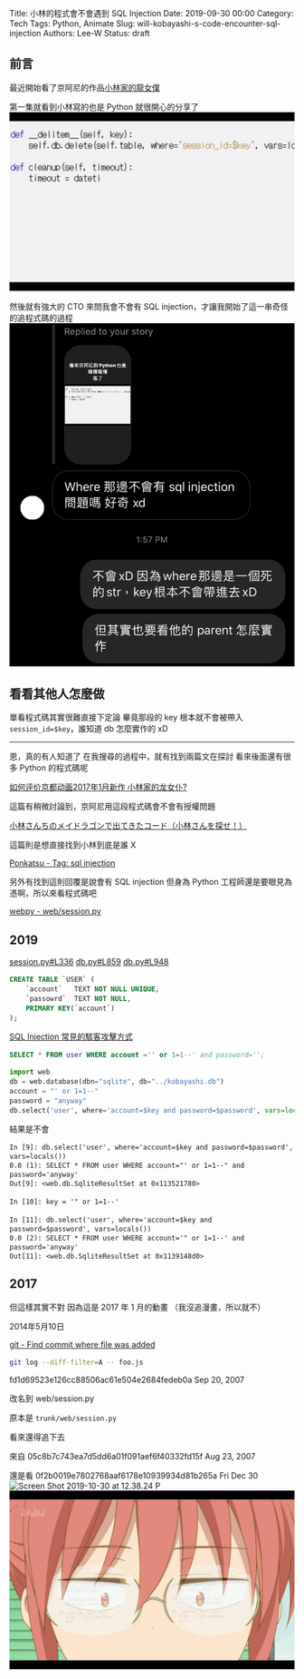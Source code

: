 Title: 小林的程式會不會遇到 SQL Injection
Date: 2019-09-30 00:00
Category: Tech
Tags: Python, Animate
Slug: will-kobayashi-s-code-encounter-sql-injection
Authors: Lee-W
Status: draft

## 前言

最近開始看了京阿尼的作品[小林家的龍女僕](https://zh.wikipedia.org/wiki/%E5%B0%8F%E6%9E%97%E5%AE%B6%E7%9A%84%E9%BE%8D%E5%A5%B3%E5%83%95)

第一集就看到小林寫的也是 Python 就很開心的分享了
![-w560](/images/posts-image/will-kobayashi-s-code-encounter-sql-injection/15723300258537.jpg)

然後就有強大的 CTO 來問我會不會有 SQL injection，才讓我開始了這一串奇怪的追程式碼的過程
![IMG_4508](/images/posts-image/will-kobayashi-s-code-encounter-sql-injection/IMG_4508.png)

## 看看其他人怎麼做

單看程式碼其實很難直接下定論
畢竟那段的 key 根本就不會被帶入 `session_id=$key`，誰知道 db 怎麼實作的 xD

---
恩，真的有人知道了
在我搜尋的過程中，就有找到兩篇文在探討
看來後面還有很多 Python 的程式碼呢

[如何评价京都动画2017年1月新作 小林家的龙女仆?](https://www.zhihu.com/question/51933296/answer/143492909)

這篇有稍微討論到，京阿尼用這段程式碼會不會有授權問題

[小林さんちのメイドラゴンで出てきたコード（小林さんを探せ！）](https://qiita.com/ygkn/items/6b3be1afa31e4092826e)

這篇則是想直接找到小林到底是誰 X

[Ponkatsu - Tag: sql injection](https://ponkatsu807462913.wordpress.com/tag/sql-injection/)

另外有找到這則回覆是說會有 SQL injection
但身為 Python 工程師還是要眼見為憑啊，所以來看程式碼吧

[webpy - web/session.py](https://github.com/webpy/webpy/blob/master/web/session.py)

## 2019

[session.py#L336](https://github.com/webpy/webpy/blob/master/web/session.py#L336)
[db.py#L859](https://github.com/webpy/webpy/blob/master/web/db.py#L859)
[db.py#L948](https://github.com/webpy/webpy/blob/master/web/db.py#L948)

```sql
CREATE TABLE `USER` (
	`account`	TEXT NOT NULL UNIQUE,
	`passowrd`	TEXT NOT NULL,
	PRIMARY KEY(`account`)
);
```

[SQL Injection 常見的駭客攻擊方式](https://www.puritys.me/docs-blog/article-11-SQL-Injection-%E5%B8%B8%E8%A6%8B%E7%9A%84%E9%A7%AD%E5%AE%A2%E6%94%BB%E6%93%8A%E6%96%B9%E5%BC%8F.html)

```sql
SELECT * FROM user WHERE account ='' or 1=1--' and password='';
```

```python
import web
db = web.database(dbn="sqlite", db="../kobayashi.db")
account = "' or 1=1--"
password = "anyway"
db.select('user', where='account=$key and password=$password', vars=locals())
```

結果是不會

```ipython
In [9]: db.select('user', where='account=$key and password=$password', vars=locals())
0.0 (1): SELECT * FROM user WHERE account="' or 1=1--" and password='anyway'
Out[9]: <web.db.SqliteResultSet at 0x113521780>

In [10]: key = '" or 1=1--'

In [11]: db.select('user', where='account=$key and password=$password', vars=locals())
0.0 (2): SELECT * FROM user WHERE account='" or 1=1--' and password='anyway'
Out[11]: <web.db.SqliteResultSet at 0x1139148d0>
```

## 2017

但這樣其實不對
因為這是 2017 年 1 月的動畫
（我沒追漫畫，所以就不）

2014年5月10日

[git - Find commit where file was added](https://stackoverflow.com/questions/11533199/git-find-commit-where-file-was-added)

```sh
git log --diff-filter=A -- foo.js
```

fd1d69523e126cc88506ac61e504e2684fedeb0a
Sep 20, 2007

改名到 web/session.py

原本是 `trunk/web/session.py`

看來還得追下去

來自
05c8b7c743ea7d5dd6a01f091aef6f40332fd15f
Aug 23, 2007

還是看 0f2b0019e7802768aaf6178e10939934d81b265a
Fri Dec 30
![Screen Shot 2019-10-30 at 12.38.24 P](/images/posts-image/will-kobayashi-s-code-encounter-sql-injection/Screen%20Shot%202019-10-30%20at%2012.38.24%20PM.png)![Screen Shot 2019-11-10 at 10.01.35 P](/images/posts-image/will-kobayashi-s-code-encounter-sql-injection/Screen%20Shot%202019-11-10%20at%2010.01.35%20PM.png)
